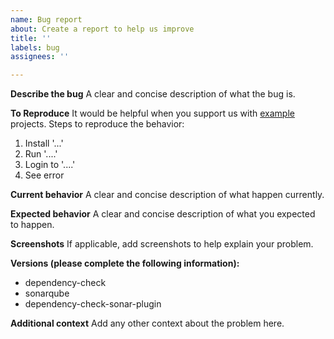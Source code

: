 ```yaml
---
name: Bug report
about: Create a report to help us improve
title: ''
labels: bug
assignees: ''

---
```


**Describe the bug**
A clear and concise description of what the bug is.

**To Reproduce**
It would be helpful when you support us with [example](https://github.com/dependency-check/dependency-check-sonar-plugin/tree/master/examples) projects.
Steps to reproduce the behavior:
1. Install '...'
2. Run '....'
3. Login to '....'
4. See error

**Current behavior**
A clear and concise description of what happen currently.

**Expected behavior**
A clear and concise description of what you expected to happen.

**Screenshots**
If applicable, add screenshots to help explain your problem.

**Versions (please complete the following information):**
 - dependency-check
 - sonarqube
 - dependency-check-sonar-plugin

**Additional context**
Add any other context about the problem here.

